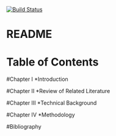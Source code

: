 [![Build Status](https://travis-ci.org/ekalinin/github-markdown-toc.svg?branch=master)](https://travis-ci.org/ekalinin/github-markdown-toc)
# README



Table of Contents 
=================

#Chapter I
*Introduction

#Chapter II
*Review of Related Literature

#Chapter III
*Technical Background

#Chapter IV
*Methodology

#Bibliography



